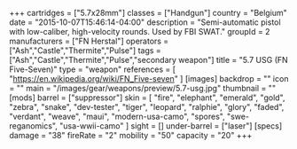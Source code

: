 +++
cartridges = ["5.7x28mm"]
classes = ["Handgun"]
country = "Belgium"
date = "2015-10-07T15:46:14-04:00"
description = "Semi-automatic pistol with low-caliber, high-velocity rounds. Used by FBI SWAT."
groupId = 2
manufacturers = ["FN Herstal"]
operators = ["Ash","Castle","Thermite","Pulse"]
tags = ["Ash","Castle","Thermite","Pulse","secondary weapon"]
title = "5.7 USG (FN Five-Seven)"
type = "weapon"
references = [
  "https://en.wikipedia.org/wiki/FN_Five-seven"
]
[images]
  backdrop = ""
  icon = ""
  main = "/images/gear/weapons/preview/5.7-usg.jpg"
  thumbnail = ""
[mods]
  barrel = ["suppressor"]
  skin = [
    "fire",
    "elephant",
    "emerald",
    "gold",
    "zebra",
    "snake",
    "dev-tester",
    "tiger",
    "leopard",
    "ralphie",
    "glory",
    "faded",
    "verdant",
    "weave",
    "maui",
    "modern-usa-camo",
    "spores",
    "swe-reganomics",
    "usa-wwii-camo"
  ]
  sight = []
  under-barrel = ["laser"]
[specs]
  damage = "38"
  fireRate = "2"
  mobility = "50"
  capacity = "20"
+++
